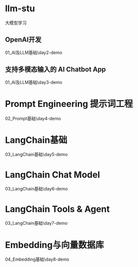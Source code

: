 # llm-stu
大模型学习



## OpenAI开发

01_AI及LLM基础\day2-demo

## 支持多模态输入的 AI Chatbot App

01_AI及LLM基础\day3-demo

# Prompt Engineering  提示词工程

02_Prompt基础\day4-demo

# LangChain基础

03_LangChain基础\day5-demo

# LangChain Chat Model

03_LangChain基础\day6-demo

# LangChain Tools  & Agent

03_LangChain基础\day7-demo

# Embedding与向量数据库

04_Embedding基础\day8-demo

